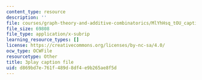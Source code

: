 ```yaml
---
content_type: resource
description: ''
file: courses/graph-theory-and-additive-combinatorics/MlYhHsq_tOU_captions.vtt
file_size: 69808
file_type: application/x-subrip
learning_resource_types: []
license: https://creativecommons.org/licenses/by-nc-sa/4.0/
ocw_type: OCWFile
resourcetype: Other
title: 3play caption file
uid: d869bd7e-761f-489d-8df4-e9b265ae8f5d
---
```

